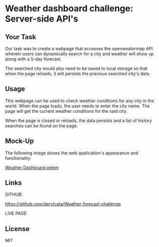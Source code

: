 # Weather dashboard challenge: Server-side API's

## Your Task

Our task was to create a webpage that accesses the openweatermap API wherein users can dynamically search for a city and weather will show up along with a 5-day forecast.

The searched city would also need to be saved to local storage so that when the page reloads, it will persists the previous searched city's data.

## Usage

This webpage can be used to check weather conditions for any city in the world. When the page loads, the user needs to enter the city name. The page will get the current weather conditions for the said city.

When the page is closed or reloads, the data persists and a list of history searches can be found on the page.

## Mock-Up

The following image shows the web application's appearance and functionality:


[Weather Dashboard.webm](https://user-images.githubusercontent.com/117319952/215370097-850c81eb-6073-4621-ba0a-a2d4820e9ec7.webm)


## Links

GITHUB:

https://github.com/darylcata/Weather-forecast-challenge

LIVE PAGE:


## License
MIT
